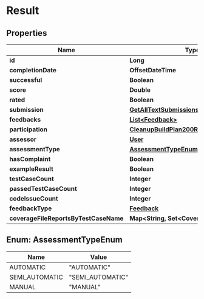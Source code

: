 

# Result


## Properties

| Name | Type | Description | Notes |
|------------ | ------------- | ------------- | -------------|
|**id** | **Long** |  |  [optional] |
|**completionDate** | **OffsetDateTime** |  |  [optional] |
|**successful** | **Boolean** |  |  [optional] |
|**score** | **Double** |  |  [optional] |
|**rated** | **Boolean** |  |  [optional] |
|**submission** | [**GetAllTextSubmissions200ResponseInner**](GetAllTextSubmissions200ResponseInner.md) |  |  [optional] |
|**feedbacks** | [**List&lt;Feedback&gt;**](Feedback.md) |  |  [optional] |
|**participation** | [**CleanupBuildPlan200Response**](CleanupBuildPlan200Response.md) |  |  [optional] |
|**assessor** | [**User**](User.md) |  |  [optional] |
|**assessmentType** | [**AssessmentTypeEnum**](#AssessmentTypeEnum) |  |  [optional] |
|**hasComplaint** | **Boolean** |  |  [optional] |
|**exampleResult** | **Boolean** |  |  [optional] |
|**testCaseCount** | **Integer** |  |  [optional] |
|**passedTestCaseCount** | **Integer** |  |  [optional] |
|**codeIssueCount** | **Integer** |  |  [optional] |
|**feedbackType** | [**Feedback**](Feedback.md) |  |  [optional] |
|**coverageFileReportsByTestCaseName** | **Map&lt;String, Set&lt;CoverageFileReport&gt;&gt;** |  |  [optional] |



## Enum: AssessmentTypeEnum

| Name | Value |
|---- | -----|
| AUTOMATIC | &quot;AUTOMATIC&quot; |
| SEMI_AUTOMATIC | &quot;SEMI_AUTOMATIC&quot; |
| MANUAL | &quot;MANUAL&quot; |



